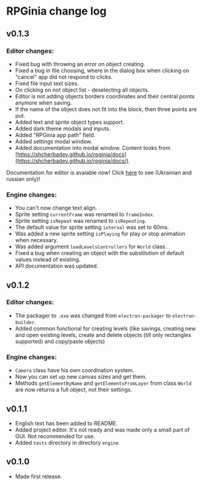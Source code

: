 # RPGinia change log

## v0.1.3
### Editor changes:
* Fixed bug with throwing an error on object creating.
* Fixed a bug in file choosing, where in the dialog box when clicking on "cancel" app did not respond to clicks.
* Fixed file input text sizes.
* On clicking on not object list - deselecting all objects.
* Editor is not adding objects borders coordinates and their central points anymore when saving.
* If the name of the object does not fit into the block, then three points are put.
* Added text and sprite object types support.
* Added dark theme modals and inputs.
* Added "RPGinia app path" field.
* Added settings modal window.
* Added documentation into modal window. Content tooks from [https://shcherbadev.github.io/rpginia/docs](https://shcherbadev.github.io/rpginia/docs/).

Documentation for editor is avaiable now! Click [here](https://shcherbadev.github.io/rpginia/docs/index.html) to see (Ukrainian and russian only)!

### Engine changes:
* You can't now change text align.
* Sprite setting `currentFrame` was renamed to `frameIndex`.
* Sprite setting `isRepeat` was renamed to `isRepeating`.
* The default value for sprite setting `interval` was set to 60ms.
* Was added a new sprite setting `isPlaying` for play or stop animation when necessary.
* Was added argument `loadLevelsControllers` for `World` class.
* Fixed a bug when creating an object with the substitution of default values ​​instead of existing.
* API documentation was updated.

## v0.1.2
### Editor changes:
* The packager to `.exe` was changed from `electron-packager` to `electron-builder`.
* Added common functional for creating levels (like savings, creating new and open existing levels, create and delete objects (till only rectangles supported) and copy/paste objects)

### Engine changes:
* `Camera` class have his own coordination system.
* Now you can set up new canvas sizes and get them.
* Methods `getElementByName` and `getElementsFromLayer` from class `World` are now returns a full object, not their settings. 

## v0.1.1
* English text has been added to README.
* Added project editor. It's not ready and was made only a small part of GUI. Not recommended for use.
* Added `tests` directory in directory `engine`

## v0.1.0
* Made first release.
